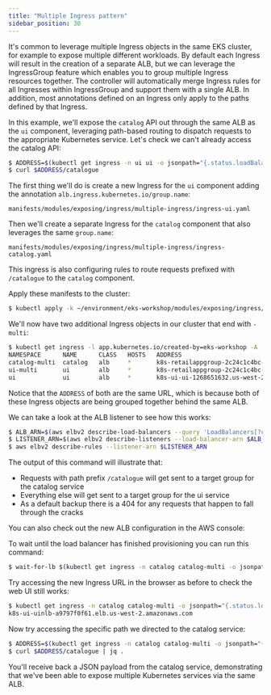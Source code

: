 ```yaml
---
title: "Multiple Ingress pattern"
sidebar_position: 30
---
```


It's common to leverage multiple Ingress objects in the same EKS cluster, for example to expose multiple different workloads. By default each Ingress will result in the creation of a separate ALB, but we can leverage the IngressGroup feature which enables you to group multiple Ingress resources together. The controller will automatically merge Ingress rules for all Ingresses within IngressGroup and support them with a single ALB. In addition, most annotations defined on an Ingress only apply to the paths defined by that Ingress.

In this example, we'll expose the `catalog` API out through the same ALB as the `ui` component, leveraging path-based routing to dispatch requests to the appropriate Kubernetes service. Let's check we can't already access the catalog API:

```bash expectError=true
$ ADDRESS=$(kubectl get ingress -n ui ui -o jsonpath="{.status.loadBalancer.ingress[*].hostname}{'\n'}")
$ curl $ADDRESS/catalogue
```

The first thing we'll do is create a new Ingress for the `ui` component adding the annotation `alb.ingress.kubernetes.io/group.name`:

```file
manifests/modules/exposing/ingress/multiple-ingress/ingress-ui.yaml
```

Then we'll create a separate Ingress for the `catalog` component that also leverages the same `group.name`:

```file
manifests/modules/exposing/ingress/multiple-ingress/ingress-catalog.yaml
```

This ingress is also configuring rules to route requests prefixed with `/catalogue` to the `catalog` component.

Apply these manifests to the cluster:

```bash timeout=180 hook=multiple-ingress hookTimeout=530
$ kubectl apply -k ~/environment/eks-workshop/modules/exposing/ingress/multiple-ingress
```

We'll now have two additional Ingress objects in our cluster that end with `-multi`:

```bash
$ kubectl get ingress -l app.kubernetes.io/created-by=eks-workshop -A
NAMESPACE      NAME      CLASS   HOSTS   ADDRESS                                                              PORTS   AGE
catalog-multi  catalog   alb     *       k8s-retailappgroup-2c24c1c4bc-17962260.us-west-2.elb.amazonaws.com   80      2m21s
ui-multi       ui        alb     *       k8s-retailappgroup-2c24c1c4bc-17962260.us-west-2.elb.amazonaws.com   80      2m21s
ui             ui        alb     *       k8s-ui-ui-1268651632.us-west-2.elb.amazonaws.com                     80      4m3s
```

Notice that the `ADDRESS` of both are the same URL, which is because both of these Ingress objects are being grouped together behind the same ALB.

We can take a look at the ALB listener to see how this works:

```bash
$ ALB_ARN=$(aws elbv2 describe-load-balancers --query 'LoadBalancers[?contains(LoadBalancerName, `k8s-retailappgroup`) == `true`].LoadBalancerArn' | jq -r '.[0]')
$ LISTENER_ARN=$(aws elbv2 describe-listeners --load-balancer-arn $ALB_ARN | jq -r '.Listeners[0].ListenerArn')
$ aws elbv2 describe-rules --listener-arn $LISTENER_ARN
```

The output of this command will illustrate that:

- Requests with path prefix `/catalogue` will get sent to a target group for the catalog service
- Everything else will get sent to a target group for the ui service
- As a default backup there is a 404 for any requests that happen to fall through the cracks

You can also check out the new ALB configuration in the AWS console:

<ConsoleButton url="https://console.aws.amazon.com/ec2/home#LoadBalancers:tag:ingress.k8s.aws/stack=retail-app-group;sort=loadBalancerName" service="ec2" label="Open EC2 console"/>

To wait until the load balancer has finished provisioning you can run this command:

```bash
$ wait-for-lb $(kubectl get ingress -n catalog catalog-multi -o jsonpath="{.status.loadBalancer.ingress[*].hostname}{'\n'}")
```

Try accessing the new Ingress URL in the browser as before to check the web UI still works:

```bash
$ kubectl get ingress -n catalog catalog-multi -o jsonpath="{.status.loadBalancer.ingress[*].hostname}{'\n'}"
k8s-ui-uinlb-a9797f0f61.elb.us-west-2.amazonaws.com
```

Now try accessing the specific path we directed to the catalog service:

```bash
$ ADDRESS=$(kubectl get ingress -n catalog catalog-multi -o jsonpath="{.status.loadBalancer.ingress[*].hostname}{'\n'}")
$ curl $ADDRESS/catalogue | jq .
```

You'll receive back a JSON payload from the catalog service, demonstrating that we've been able to expose multiple Kubernetes services via the same ALB.
